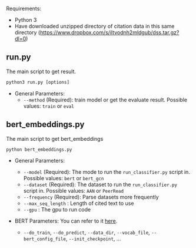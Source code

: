 Requirements:
* Python 3
* Have downloaded unzipped directory of citation data in this same directory (https://www.dropbox.com/s/iltvodnh2mldgub/dss.tar.gz?dl=0)

## run.py 

 The main script to get result.

```python
python3 run.py [options] 
```

* General Parameters:
  * `--method` (Required): train model or get the evaluate result. Possible values: `train` or `eval`

## bert_embeddings.py 

 The main script to get bert_embeddings

```python
python bert_embeddings.py 
```

* General Parameters:
  * `--model` (Required): The mode to run the `run_classifier.py` script in. Possible values: `bert` or `bert_gcn`
  * `--dataset` (Required): The dataset to run the `run_classifier.py` script in. Possible values: `AAN` or `PeerRead`
  * `--frequency` (Required): Parse datasets more frequently
  * `--max_seq_length` : Length of cited text to use 
  * `--gpu` : The gpu to run code

* BERT Parameters:
  You can refer to it [here](https://github.com/google-research/bert).
  * `--do_train`, `--do_predict`, `--data_dir`, `--vocab_file`, `--bert_config_file`, `--init_checkpoint`, ...

